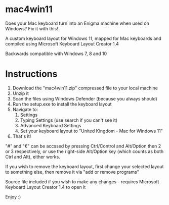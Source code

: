 # mac4win11

Does your Mac keyboard turn into an Enigma machine when used on Windows? Fix it with this!

A custom keyboard layout for Windows 11, mapped for Mac keyboards and compiled using Microsoft Keyboard Layout Creator 1.4

Backwards compatible with Windows 7, 8 and 10

# Instructions
1. Download the "mac4win11.zip" compressed file to your local machine
2. Unzip it
3. Scan the files using Windows Defender (because you always should)
4. Run the setup.exe to install the keyboard layout
5. Navigate to:
    1. Settings
    2. Typing Settings (use search if you can't see it)
    3. Advanced Keyboard Settings
    4. Set your keyboard layout to "United Kingdom - Mac for Windows 11"
6. That's it!

"#" and "€" can be accssed by pressing Ctrl/Control and Alt/Option then 2 or 3 respectively, or use the right-side Alt/Option key (which counts as both Ctrl and Alt), either works.

If you wish to remove the keyboard layout, first change your selected layout to something else, then remove it via "add or remove programs"

Source file included if you wish to make any changes - requires Microsoft Keyboard Layout Creator 1.4 to open it

Enjoy :)
